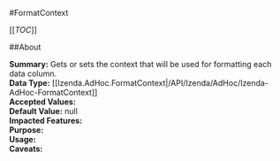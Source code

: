 #FormatContext

[[_TOC_]]

##About

**Summary:**  Gets or sets the context that will be used for formatting each data column.   
**Data Type:** [[Izenda.AdHoc.FormatContext|/API/Izenda/AdHoc/Izenda-AdHoc-FormatContext]]  
**Accepted Values:**   
**Default Value:** null  
**Impacted Features:**   
**Purpose:**   
**Usage:**   
**Caveats:**   

